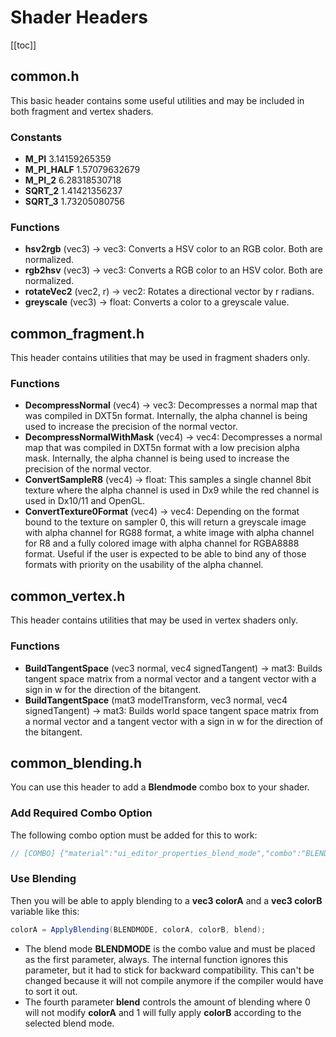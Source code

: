 # Shader Headers

[[toc]]

## common.h

This basic header contains some useful utilities and may be included in both fragment and vertex shaders.

### Constants
* **M_PI** 3.14159265359
* **M_PI_HALF** 1.57079632679
* **M_PI_2** 6.28318530718
* **SQRT_2** 1.41421356237
* **SQRT_3** 1.73205080756

### Functions
* **hsv2rgb** (vec3) -> vec3: Converts a HSV color to an RGB color. Both are normalized.
* **rgb2hsv** (vec3) -> vec3: Converts a RGB color to an HSV color. Both are normalized.
* **rotateVec2** (vec2, r) -> vec2: Rotates a directional vector by r radians.
* **greyscale** (vec3) -> float: Converts a color to a greyscale value.

## common_fragment.h

This header contains utilities that may be used in fragment shaders only.

### Functions
* **DecompressNormal** (vec4) -> vec3: Decompresses a normal map that was compiled in DXT5n format. Internally, the alpha channel is being used to increase the precision of the normal vector.
* **DecompressNormalWithMask** (vec4) -> vec4: Decompresses a normal map that was compiled in DXT5n format with a low precision alpha mask. Internally, the alpha channel is being used to increase the precision of the normal vector.
* **ConvertSampleR8** (vec4) -> float: This samples a single channel 8bit texture where the alpha channel is used in Dx9 while the red channel is used in Dx10/11 and OpenGL.
* **ConvertTexture0Format** (vec4) -> vec4: Depending on the format bound to the texture on sampler 0, this will return a greyscale image with alpha channel for RG88 format, a white image with alpha channel for R8 and a fully colored image with alpha channel for RGBA8888 format. Useful if the user is expected to be able to bind any of those formats with priority on the usability of the alpha channel.

## common_vertex.h

This header contains utilities that may be used in vertex shaders only.

### Functions
* **BuildTangentSpace** (vec3 normal, vec4 signedTangent) -> mat3: Builds tangent space matrix from a normal vector and a tangent vector with a sign in w for the direction of the bitangent.
* **BuildTangentSpace** (mat3 modelTransform, vec3 normal, vec4 signedTangent) -> mat3: Builds world space tangent space matrix from a normal vector and a tangent vector with a sign in w for the direction of the bitangent.

## common_blending.h

You can use this header to add a **Blendmode** combo box to your shader.

### Add Required Combo Option
The following combo option must be added for this to work:

```glsl
// [COMBO] {"material":"ui_editor_properties_blend_mode","combo":"BLENDMODE","type":"imageblending","default":0}
```

### Use Blending
Then you will be able to apply blending to a **vec3 colorA** and a **vec3 colorB** variable like this:

```glsl
colorA = ApplyBlending(BLENDMODE, colorA, colorB, blend);
```

* The blend mode **BLENDMODE** is the combo value and must be placed as the first parameter, always. The internal function ignores this parameter, but it had to stick for backward compatibility. This can't be changed because it will not compile anymore if the compiler would have to sort it out.
* The fourth parameter **blend** controls the amount of blending where 0 will not modify **colorA** and 1 will fully apply **colorB** according to the selected blend mode.


